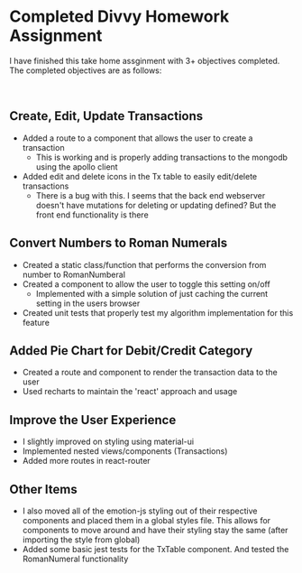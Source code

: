 # Completed Divvy Homework Assignment

I have finished this take home assginment with 3+ objectives completed. The completed objectives are as follows:

<br />


## Create, Edit, Update Transactions

* Added a route to a component that allows the user to create a transaction
    * This is working and is properly adding transactions to the mongodb using the apollo client
* Added edit and delete icons in the Tx table to easily edit/delete transactions
    * There is a bug with this. I seems that the back end webserver doesn't have mutations for deleting or updating defined? But the front end functionality is there


## Convert Numbers to Roman Numerals

* Created a static class/function that performs the conversion from number to RomanNumberal
* Created a component to allow the user to toggle this setting on/off
    * Implemented with a simple solution of just caching the current setting in the users browser
* Created unit tests that properly test my algorithm implementation for this feature

## Added Pie Chart for Debit/Credit Category

* Created a route and component to render the transaction data to the user
* Used recharts to maintain the 'react' approach and usage

## Improve the User Experience

* I slightly improved on styling using material-ui
* Implemented nested views/components (Transactions)
* Added more routes in react-router

## Other Items

* I also moved all of the emotion-js styling out of their respective components and placed them in a global styles file. This allows for components to move around and have their styling stay the same (after importing the style from global)
* Added some basic jest tests for the TxTable component. And tested the RomanNumeral functionality




